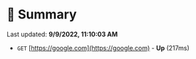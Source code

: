 # 📖 Summary
Last updated: **9/9/2022, 11:10:03 AM**

- `GET` [https://google.com](https://google.com) - **Up** (217ms)
